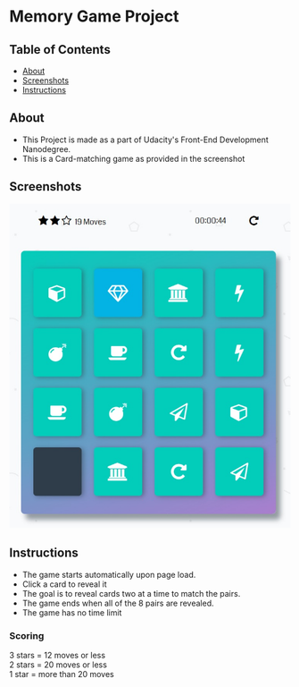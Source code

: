 # Memory Game Project

## Table of Contents

* [About](#About)
* [Screenshots](#Screenshots)
* [Instructions](#Instructions)

## About

* This Project is made as a part of Udacity's Front-End Development Nanodegree.
* This is a Card-matching game as provided in the screenshot

## Screenshots

![Alt](img/screenshot.jpg)

## Instructions

* The game starts automatically upon page load.
* Click a card to reveal it
* The goal is to reveal cards two at a time to match the pairs.
* The game ends when all of the 8 pairs are revealed.
* The game has no time limit

### Scoring

3 stars = 12 moves or less  
2 stars = 20 moves or less  
1 star = more than 20 moves